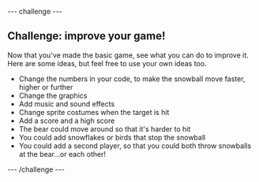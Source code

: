--- challenge ---
## Challenge: improve your game!
Now that you've made the basic game, see what you can do to improve it. Here are some ideas, but feel free to use your own ideas too.

+ Change the numbers in your code, to make the snowball move faster, higher or further
+ Change the graphics
+ Add music and sound effects
+ Change sprite costumes when the target is hit
+ Add a score and a high score
+ The bear could move around so that it's harder to hit
+ You could add snowflakes or birds that stop the snowball
+ You could add a second player, so that you could both throw snowballs at the bear...or each other!


--- /challenge ---
